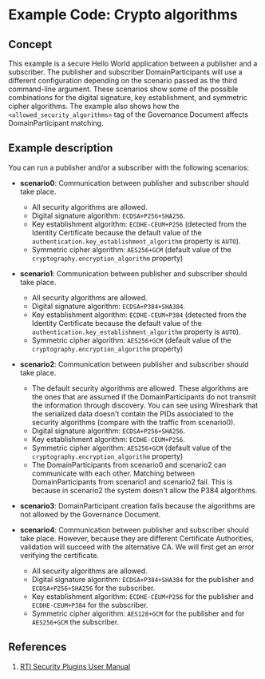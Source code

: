 # Example Code: Crypto algorithms

## Concept

This example is a secure Hello World application between a publisher and a
subscriber. The publisher and subscriber DomainParticipants will use a different
configuration depending on the scenario passed as the third command-line
argument. These scenarios show some of the possible combinations for the digital
signature, key establishment, and symmetric cipher algorithms. The example also
shows how the `<allowed_security_algorithms>` tag of the Governance Document
affects DomainParticipant matching.

## Example description

You can run a publisher and/or a subscriber with the following scenarios:

-   **scenario0**: Communication between publisher and subscriber should take
    place.
    - All security algorithms are allowed.
    - Digital signature algorithm: `ECDSA+P256+SHA256`.
    - Key establishment algorithm: `ECDHE-CEUM+P256` (detected from the
      Identity Certificate because the default value of the
      `authentication.key_establishment_algorithm` property is `AUTO`).
    - Symmetric cipher algorithm: `AES256+GCM` (default value of the
      `cryptography.encryption_algorithm` property)

-   **scenario1**: Communication between publisher and subscriber should take
    place.
    - All security algorithms are allowed.
    - Digital signature algorithm: `ECDSA+P384+SHA384`.
    - Key establishment algorithm: `ECDHE-CEUM+P384` (detected from the Identity
      Certificate because the default value of the
      `authentication.key_establishment_algorithm` property is `AUTO`).
    - Symmetric cipher algorithm: `AES256+GCM` (default value of the
      `cryptography.encryption_algorithm` property)

-   **scenario2**: Communication between publisher and subscriber should take
    place.
    - The default security algorithms are allowed. These algorithms are the ones
      that are assumed if the DomainParticipants do not transmit the information
      through discovery. You can see using Wireshark that the serialized data
      doesn't contain the PIDs associated to the security algorithms (compare
      with the traffic from scenario0).
    - Digital signature algorithm: `ECDSA+P256+SHA256`.
    - Key establishment algorithm: `ECDHE-CEUM+P256`.
    - Symmetric cipher algorithm: `AES256+GCM` (default value of the
      `cryptography.encryption_algorithm` property)
    - The DomainParticipants from scenario0 and scenario2 can communicate with
      each other. Matching between DomainParticipants from scenario1 and
      scenario2 fail. This is because in scenario2 the system doesn't allow the
      P384 algorithms.

-   **scenario3**: DomainParticipant creation fails because the algorithms are
    not allowed by the Governance Document.

-   **scenario4**: Communication between publisher and subscriber should take
    place. However, because they are different Certificate Authorities, validation
    will succeed with the alternative CA. We will first get an error verifying the
    certificate.
    - All security algorithms are allowed.
    - Digital signature algorithm: `ECDSA+P384+SHA384` for the publisher and
      `ECDSA+P256+SHA256` for the subscriber.
    - Key establishment algorithm: `ECDHE-CEUM+P256` for the publisher and
      `ECDHE-CEUM+P384` for the subscriber.
    - Symmetric cipher algorithm: `AES128+GCM` for the publisher and for
      `AES256+GCM` the subscriber.

## References

1.  [RTI Security Plugins User Manual](https://community.rti.com/static/documentation/connext-dds/7.0.0/manuals/connext_dds_secure/users_manual/p2_core/cryptography.html#allowed-security-algorithms-domain-rule)
